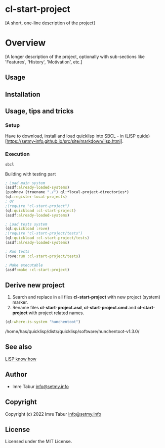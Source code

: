 # cl-start-project

[A short, one-line description of the project]

# Overview

[A longer description of the project, optionally with sub-sections like
'Features', 'History', 'Motivation', etc.]

## Usage

## Installation

## Usage, tips and tricks

### Setup

Have to download, install and load quicklisp into SBCL - in (LISP quide)[https://setmy-info.github.io/src/site/markdown/lisp.html].

### Execution

```sh
sbcl
```

Building with testing part

```clojure
; Load main system
(asdf:already-loaded-systems)
(pushnew (truename "./") ql:*local-project-directories*)
(ql:register-local-projects)
; Or
;(require "cl-start-project")
(ql:quickload :cl-start-project)
(asdf:already-loaded-systems)

; Load tests system
(ql:quickload :rove)
;(require "cl-start-project/tests")
(ql:quickload :cl-start-project/tests)
(asdf:already-loaded-systems)

; Run tests
(rove:run :cl-start-project/tests)

; Make executable
(asdf:make :cl-start-project)
```

## Derive new project

1. Search and replace in all files **cl-start-project** with new project (system) marker.
2. Rename files **cl-start-project.asd**, **cl-start-project.cmd** and **cl-start-project** with project related names.

```clojure
(ql:where-is-system "hunchentoot")
```

/home/has/quicklisp/dists/quicklisp/software/hunchentoot-v1.3.0/

## See also

[LISP know how](https://setmy-info.github.io/src/site/markdown/lisp.html)

## Author

* Imre Tabur <info@setmy.info>

## Copyright

Copyright (c) 2022 Imre Tabur <info@setmy.info>

## License

Licensed under the MIT License.
